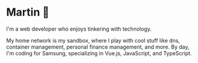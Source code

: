 # Martin 🐧

I'm a web developer who enjoys tinkering with technology.

My home network is my sandbox, where I play with cool stuff like dns, container management, personal finance management, and more. By day, I'm coding for Samsung, specializing in Vue.js, JavaScript, and TypeScript.
